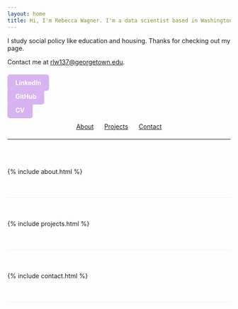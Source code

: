```yaml
---
layout: home
title: Hi, I'm Rebecca Wagner. I'm a data scientist based in Washington, D.C.
---
```


I study social policy like education and housing. Thanks for checking out my page.

Contact me at rlw137@georgetown.edu.

<div style="margin-top:30px;">
  <a href="www.linkedin.com/in/rebeccawagner01" target="_blank"
     style="padding:10px 18px; background-color:#d7b3f2; color:white; border-radius:6px; text-decoration:none; margin-right:8px; font-weight:bold;">
     LinkedIn
  </a>

  <a href="https://github.com/rebeccalwagner" target="_blank"
     style="padding:10px 18px; background-color:#d7b3f2; color:white; border-radius:6px; text-decoration:none; margin-right:8px; font-weight:bold;">
     GitHub
  </a>

  <a href="{{ '/assets/files/placeholder_resume.pdf' | relative_url }}" 
     target="_blank" 
     style="padding:10px 18px; background-color:#d7b3f2; color:white; border-radius:6px; text-decoration:none; font-weight:bold;">
     CV
  </a>
</div>

<nav style="text-align:center; margin: 20px 0;">
  <a href="#about" style="margin:0 10px;">About</a>
  <a href="#projects" style="margin:0 10px;">Projects</a>
  <a href="#contact" style="margin:0 10px;">Contact</a>
</nav>

<style>
html { scroll-behavior: smooth; }
section { padding: 50px 0; border-bottom: 1px solid #eee; }
</style>

---

<section id="about">
  {% include about.html %}
</section>

<section id="projects">
  {% include projects.html %}
</section>

<section id="contact">
  {% include contact.html %}
</section>